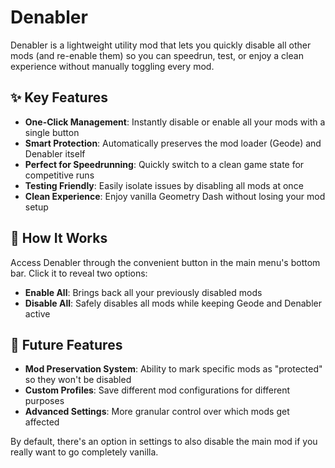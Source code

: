 # Denabler

Denabler is a lightweight utility mod that lets you quickly disable all other mods (and re-enable them) so you can speedrun, test, or enjoy a clean experience without manually toggling every mod. 

## ✨ Key Features

- **One-Click Management**: Instantly disable or enable all your mods with a single button
- **Smart Protection**: Automatically preserves the mod loader (Geode) and Denabler itself
- **Perfect for Speedrunning**: Quickly switch to a clean game state for competitive runs
- **Testing Friendly**: Easily isolate issues by disabling all mods at once
- **Clean Experience**: Enjoy vanilla Geometry Dash without losing your mod setup

## 🔧 How It Works

Access Denabler through the convenient button in the main menu's bottom bar. Click it to reveal two options:
- **Enable All**: Brings back all your previously disabled mods
- **Disable All**: Safely disables all mods while keeping Geode and Denabler active

## 🚀 Future Features

- **Mod Preservation System**: Ability to mark specific mods as "protected" so they won't be disabled
- **Custom Profiles**: Save different mod configurations for different purposes
- **Advanced Settings**: More granular control over which mods get affected

By default, there's an option in settings to also disable the main mod if you really want to go completely vanilla.
